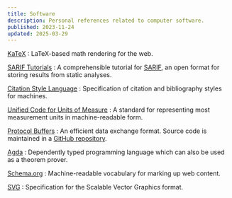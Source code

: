 ```yaml
---
title: Software
description: Personal references related to computer software.
published: 2023-11-24
updated: 2025-03-29
---
```


[KaTeX](https://katex.org/)
:   LaTeX-based math rendering for the web.

[SARIF Tutorials](https://github.com/microsoft/sarif-tutorials)
:   A comprehensible tutorial for [SARIF](https://sarifweb.azurewebsites.net/),
    an open format for storing results from static analyses.

[Citation Style Language](https://citationstyles.org/)
:   Specification of citation and bibliography styles for machines.

[Unified Code for Units of Measure](https://ucum.org/)
:   A standard for representing most measurement units in machine-readable form.

[Protocol Buffers](https://protobuf.dev/)
:   An efficient data exchange format.
    Source code is maintained in a [GitHub repository](https://github.com/protocolbuffers/protobuf).

[Agda](https://agda.readthedocs.io/)
:   Dependently typed programming language which can also be used as a theorem prover.

[Schema.org](https://schema.org/)
:   Machine-readable vocabulary for marking up web content.

[SVG](https://www.w3.org/TR/SVG2/)
:   Specification for the Scalable Vector Graphics format.
